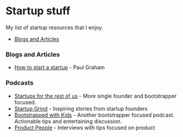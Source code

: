 Startup stuff
========================

My list of startup resources that I enjoy.


- [Blogs and Articles](#blogs-and-articles)

### Blogs and Articles
- [How to start a startup](http://paulgraham.com/start.html) - Paul Graham

### Podcasts
- [Startups for the rest of us](http://www.startupsfortherestofus.com/) - More single founder and bootstrapper focused.
- [Startup Grind](http://www.startupgrind.com/podast) - Inspiring stories from startup founders
- [Bootstrapped with Kids](http://www.bootstrappedwithkids.com/) - Another bootstrapper focused podcast. Actionable tips and entertaining discussion.
- [Product People](http://productpeople.tv/) - Interviews with tips focused on product
